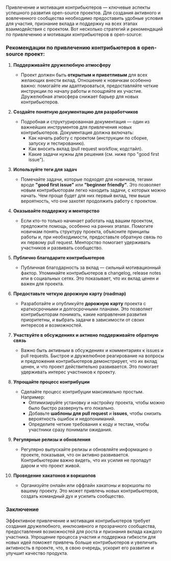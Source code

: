 
Привлечение и мотивация контрибьютеров — ключевые аспекты успешного развития open-source проектов. Для создания активного и вовлеченного сообщества необходимо предоставить удобные условия для участия, признание вклада и поддержку на всех этапах взаимодействия с проектом. Вот несколько стратегий и рекомендаций по привлечению и мотивации контрибьютеров в open-source:

### Рекомендации по привлечению контрибьютеров в open-source проект:

1. **Поддерживайте дружелюбную атмосферу**
    
    - Проект должен быть **открытым и приветливым** для всех желающих внести вклад. Отношение к новичкам особенно важно: помогайте им адаптироваться, предоставляйте четкие инструкции по началу работы и поощряйте их участие. Дружелюбная атмосфера снижает барьер для новых контрибьютеров.
2. **Создайте понятную документацию для разработчиков**
    
    - Подробная и структурированная документация — один из важнейших инструментов для привлечения новых контрибьютеров. Документация должна включать:
        - Как начать работу с проектом (инструкции по сборке, запуску и тестированию).
        - Как вносить вклад (pull request workflow, кодстайл).
        - Какие задачи нужны для решения (см. ниже про "good first issue").
3. **Используйте теги для задач**
    
    - Помечайте задачи, которые подходят для новичков, тегами вроде **"good first issue"** или **"beginner friendly"**. Это позволяет новым контрибьюторам легко находить задачи, с которых можно начать. Чем проще будет для них первый вклад, тем выше вероятность, что они захотят продолжить работу с проектом.
4. **Оказывайте поддержку и менторство**
    
    - Если кто-то только начинает работать над вашим проектом, предложите помощь, особенно на ранних этапах. Помогите новичкам понять структуру проекта, объясните принципы работы и, при необходимости, предоставьте обратную связь по их первому pull request. Менторство помогает удерживать участников и развивать сообщество.
5. **Публично благодарите контрибьютеров**
    
    - Публичная благодарность за вклад — сильный мотивационный фактор. Упоминайте контрибьютеров в changelog, release notes или в социальных сетях. Это показывает, что их вклад ценен и важен для проекта.
6. **Предоставьте четкую дорожную карту (roadmap)**
    
    - Разработайте и опубликуйте **дорожную карту** проекта с краткосрочными и долгосрочными планами. Это позволяет контрибьюторам понимать, какие направления развития приоритетны, и выбрать задачи в зависимости от своих интересов и возможностей.
7. **Участвуйте в обсуждениях и активно поддерживайте обратную связь**
    
    - Важно быть активным в обсуждениях и комментариях к issues и pull requests. Быстрое и дружелюбное реагирование на вопросы и предложения контрибьютеров демонстрирует, что их вклад ценен, и что проект действительно развивается. Это помогает удерживать интерес участников к проекту.
8. **Упрощайте процесс контрибуции**
    
    - Сделайте процесс контрибуции максимально простым. Например:
        - Оптимизируйте установку и настройку проекта, чтобы можно было быстро развернуть его локально.
        - Добавьте **шаблоны для pull request** и **issues**, чтобы снизить вероятность ошибок и недопониманий.
        - Определите четкие требования к коду и тестам, чтобы участники сразу понимали ожидания.
9. **Регулярные релизы и обновления**
    
    - Регулярно выпускайте релизы и обновляйте информацию о проекте, показывая, что он активно развивается. Контрибьютерам важно видеть, что их усилия не пропадут даром и что проект живой.
10. **Проведение хакатонов и воркшопов**
    
    - Организуйте онлайн или оффлайн хакатоны и воркшопы по вашему проекту. Это может привлечь новых контрибьютеров, создать командный дух и усилить сообщество.
### Заключение

Эффективное привлечение и мотивация контрибьютеров требует создания дружелюбного, инклюзивного и прозрачного сообщества, предоставления возможностей для роста и признания вклада каждого участника. Упрощение процесса участия и поддержка гибкости для новых идей поможет привлечь больше контрибьютеров и увеличить активность в проекте, что, в свою очередь, ускорит его развитие и улучшит качество продукта.